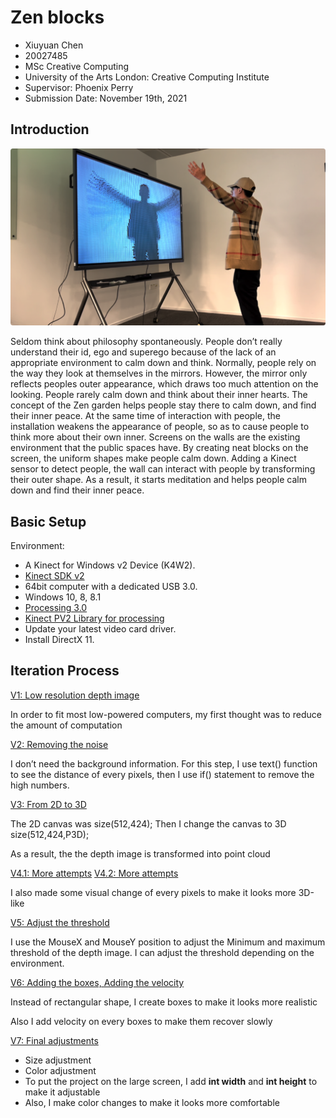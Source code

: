 # Zen blocks

* Xiuyuan Chen
* 20027485 
* MSc Creative Computing 
* University of the Arts London: Creative Computing Institute 
* Supervisor: Phoenix Perry 
* Submission Date: November 19th, 2021

## Introduction
![image](/images/effect.png)

Seldom think about philosophy spontaneously. People don’t really understand their id, ego and superego because of the lack of an appropriate environment to calm down and think. Normally, people rely on the way they look at themselves in the mirrors. However, the mirror only reflects peoples outer appearance, which draws too much attention on the looking. People rarely calm down and think about their inner hearts. The concept of the Zen garden helps people stay there to calm down, and find their inner peace. At the same time of interaction with people, the installation weakens the appearance of people, so as to cause people to think more about their own inner. Screens on the walls are the existing environment that the public spaces have. By creating neat blocks on the screen, the uniform shapes make people calm down. Adding a Kinect sensor to detect people, the wall can interact with people by transforming their outer shape. As a result, it starts meditation and helps people calm down and find their inner peace.

## Basic Setup
Environment:

* A Kinect for Windows v2 Device (K4W2).
* [Kinect SDK v2](https://www.microsoft.com/en-us/surface?icid=mscom_marcom_dlc)
* 64bit computer with a dedicated USB 3.0.
* Windows 10, 8, 8.1
* [Processing 3.0](https://processing.org/)
* [Kinect PV2 Library for processing](https://github.com/ThomasLengeling/KinectPV2)
* Update your latest video card driver.
* Install DirectX 11.

## Iteration Process

[V1: Low resolution depth image](Iterations/CXYPC/CXYPC.pde)

In order to fit most low-powered computers, my first thought was to reduce the amount of computation

[V2: Removing the noise](Iterations/CXYPC2_1/CXYPC2_1.pde)

I don’t need the background information. For this step, I use text() function to see the distance of every pixels, then I use if() statement to remove the high numbers.

[V3: From 2D to 3D](Iterations/CXYPC2_2/CXYPC2_2.pde)

The 2D canvas was size(512,424); Then I change the canvas to 3D size(512,424,P3D);

As a result, the the depth image is transformed into point cloud

[V4.1: More attempts](Iterations/CXYPC2_3/CXYPC2_3.pde)
[V4.2: More attempts](Iterations/CXYPC3/CXYPC3.pde)

I also made some visual change of every pixels to make it looks more 3D-like

[V5: Adjust the threshold](Iterations/CXYPC5/CXYPC5.pde)

I use the MouseX and MouseY position to adjust the Minimum and maximum threshold of the depth image. I can adjust the threshold depending on the environment.

[V6: Adding the boxes, Adding the velocity](Iterations/CXYShufu/CXYShufu.pde)

Instead of rectangular shape, I create boxes to make it looks more realistic

Also I add velocity on every boxes to make them recover slowly

[V7: Final adjustments](Iterations/CXYFinalOffice2/CXYFinalOffice2.pde)

* Size adjustment
* Color adjustment
* To put the project on the large screen, I add **int width** and **int height** to make it adjustable
* Also, I make color changes to make it looks more comfortable
